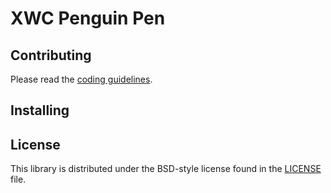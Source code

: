 # XWC Penguin Pen

## Contributing

Please read the [coding guidelines](CODING.md).

## Installing


## License

This library is distributed under the BSD-style license found in the [LICENSE](LICENSE) file.
